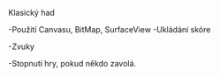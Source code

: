Klasický had

-Použití Canvasu, BitMap, SurfaceView
-Ukládání skóre 

-Zvuky

-Stopnutí hry, pokud někdo zavolá. 
